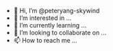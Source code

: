 - 👋 Hi, I’m @peteryang-skywind
- 👀 I’m interested in ...
- 🌱 I’m currently learning ...
- 💞️ I’m looking to collaborate on ...
- 📫 How to reach me ...

<!---
peteryang-skywind/peteryang-skywind is a ✨ special ✨ repository because its `README.md` (this file) appears on your GitHub profile.
You can click the Preview link to take a look at your changes.
--->
